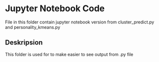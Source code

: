 # Jupyter Notebook Code

File in this folder contain jupyter notebook version from cluster_predict.py and personality_kmeans.py

## Deskripsion

This folder is used for to make easier to see output from .py file

